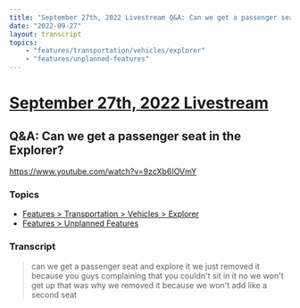 ```yaml
---
title: "September 27th, 2022 Livestream Q&A: Can we get a passenger seat in the Explorer?"
date: "2022-09-27"
layout: transcript
topics:
    - "features/transportation/vehicles/explorer"
    - "features/unplanned-features"
---
```

# [September 27th, 2022 Livestream](../2022-09-27.md)
## Q&A: Can we get a passenger seat in the Explorer?
https://www.youtube.com/watch?v=9zcXb6IOVmY

### Topics
* [Features > Transportation > Vehicles > Explorer](../topics/features/transportation/vehicles/explorer.md)
* [Features > Unplanned Features](../topics/features/unplanned-features.md)

### Transcript

> can we get a passenger seat and explore it we just removed it because you guys complaining that you couldn't sit in it no we won't get up that was why we removed it because we won't add like a second seat
